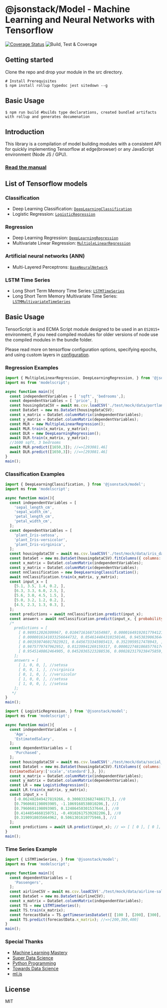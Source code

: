 # @jsonstack/Model - Machine Learning and Neural Networks with Tensorflow
[![Coverage Status](https://coveralls.io/repos/github/repetere/jsonstack-model/badge.svg?branch=master)](https://coveralls.io/github/repetere/jsonstack-model?branch=master) ![Build, Test & Coverage](https://github.com/repetere/jsonstack-model/workflows/Build,%20Test%20&%20Coverage/badge.svg)

## Getting started
Clone the repo and drop your module in the src directory.
```shell
# Install Prerequisites
$ npm install rollup typedoc jest sitedown --g
```

## Basic Usage
```shell
$ npm run build #builds type declarations, created bundled artifacts with rollup and generates documenation
```


## Introduction

This library is a compilation of model building modules with a consistent API for quickly implementing Tensorflow at edge(browser) or any JavaScript environment (Node JS / GPU).

### [Read the manual](https://repetere.github.io/jsonstack-model/manual/overview.html)

## List of Tensorflow models

### Classification

* Deep Learning Classification: [`DeepLearningClassification`](https://repetere.github.io/jsonstack-model/manual/usage.html#classification)
* Logistic Regression: [`LogisticRegression`](https://repetere.github.io/jsonstack-model/manual/usage.html#classification)


### Regression

* Deep Learning Regression: [`DeepLearningRegression`](https://repetere.github.io/jsonstack-model/manual/usage.html#regression)
* Multivariate Linear Regression: [`MultipleLinearRegression`](https://repetere.github.io/jsonstack-model/manual/usage.html#regression)

### Artificial neural networks (ANN)

* Multi-Layered Perceptrons: [`BaseNeuralNetwork`](https://repetere.github.io/jsonstack-model/manual/usage.html#neural-networks)

### LSTM Time Series

* Long Short Term Memory Time Series: [`LSTMTimeSeries`](https://repetere.github.io/jsonstack-model/manual/usage.html#timeseries)
* Long Short Term Memory Multivariate Time Series: [`LSTMMultivariateTimeSeries`](https://repetere.github.io/jsonstack-model/manual/usage.html#timeseries)

## Basic Usage

TensorScript is and ECMA Script module designed to be used in an `ES2015+` environment, if you need compiled modules for older versions of node use the compiled modules in the bundle folder.

Please read more on tensorflow configuration options, specifying epochs, and using custom layers in [configuration](https://repetere.github.io/jsonstack-model/manual/overview.html#configuration).

### Regression Examples

```javascript
import { MultipleLinearRegression, DeepLearningRegression, } from '@jsonstack/model';
import ms from 'modelscript';

async function main(){
  const independentVariables = [ 'sqft', 'bedrooms',];
  const dependentVariables = [ 'price', ];
  const housingdataCSV = await ms.csv.loadCSV('./test/mock/data/portland_housing_data.csv');
  const DataSet = new ms.DataSet(housingdataCSV);
  const x_matrix = DataSet.columnMatrix(independentVariables);
  const y_matrix = DataSet.columnMatrix(dependentVariables);
  const MLR = new MultipleLinearRegression();
  await MLR.train(x_matrix, y_matrix);
  const DLR = new DeepLearningRegression();
  await DLR.train(x_matrix, y_matrix);
  //1600 sqft, 3 bedrooms
  await MLR.predict([1650,3]); //=>[293081.46]
  await DLR.predict([1650,3]); //=>[293081.46]
}
main();
```

### Classification Examples

```javascript
import { DeepLearningClassification, } from '@jsonstack/model';
import ms from 'modelscript';

async function main(){
  const independentVariables = [
    'sepal_length_cm',
    'sepal_width_cm',
    'petal_length_cm',
    'petal_width_cm',
  ];
  const dependentVariables = [
    'plant_Iris-setosa',
    'plant_Iris-versicolor',
    'plant_Iris-virginica',
  ];
  const housingdataCSV = await ms.csv.loadCSV('./test/mock/data/iris_data.csv');
  const DataSet = new ms.DataSet(housingdataCSV).fitColumns({ columns: {plant:'onehot'}, });
  const x_matrix = DataSet.columnMatrix(independentVariables);
  const y_matrix = DataSet.columnMatrix(dependentVariables);
  const nnClassification = new DeepLearningClassification();
  await nnClassification.train(x_matrix, y_matrix);
  const input_x = [
    [5.1, 3.5, 1.4, 0.2, ],
    [6.3, 3.3, 6.0, 2.5, ],
    [5.6, 3.0, 4.5, 1.5, ],
    [5.0, 3.2, 1.2, 0.2, ],
    [4.5, 2.3, 1.3, 0.3, ],
  ];
  const predictions = await nnClassification.predict(input_x); 
  const answers = await nnClassification.predict(input_x, { probability:false, });
  /*
    predictions = [
      [ 0.989512026309967, 0.010471616871654987, 0.00001649192017794121, ],
      [ 0.0000016141033256644732, 0.054614484310150146, 0.9453839063644409, ],
      [ 0.001930746017023921, 0.6456733345985413, 0.3523959517478943, ],
      [ 0.9875779747962952, 0.01239941269159317, 0.00002274810685776174, ],
      [ 0.9545140862464905, 0.04520365223288536, 0.0002823179238475859, ],
    ];
    answers = [
      [ 1, 0, 0, ], //setosa
      [ 0, 0, 1, ], //virginica
      [ 0, 1, 0, ], //versicolor
      [ 1, 0, 0, ], //setosa
      [ 1, 0, 0, ], //setosa
    ];
   */
}
main();
```

```javascript
import { LogisticRegression, } from '@jsonstack/model';
import ms from 'modelscript';

async function main(){
  const independentVariables = [
    'Age',
    'EstimatedSalary',
  ];
  const dependentVariables = [
    'Purchased',
  ];
  const housingdataCSV = await ms.csv.loadCSV('./test/mock/data/social_network_ads.csv');
  const DataSet = new ms.DataSet(housingdataCSV).fitColumns({ columns: {Age:['scale','standard'],
  EstimatedSalary:['scale','standard'],}, });
  const x_matrix = DataSet.columnMatrix(independentVariables);
  const y_matrix = DataSet.columnMatrix(dependentVariables);
  const LR = new LogisticRegression();
  await LR.train(x_matrix, y_matrix);
  const input_x = [
    [-0.062482849427819266, 0.30083326827486173,], //0
    [0.7960601198093905, -1.1069168538010206,], //1
    [0.7960601198093905, 0.12486450301537644,], //0
    [0.4144854668150751, -0.49102617539282206,], //0
    [0.3190918035664962, 0.5061301610775946,], //1
  ];
  const predictions = await LR.predict(input_x); // => [ [ 0 ], [ 0 ], [ 1 ], [ 0 ], [ 1 ] ];
}
main();
```

### Time Series Example

```javascript
import { LSTMTimeSeries, } from '@jsonstack/model';
import ms from 'modelscript';

async function main(){
  const dependentVariables = [
    'Passengers',
  ];
  const airlineCSV = await ms.csv.loadCSV('./test/mock/data/airline-sales.csv');
  const DataSet = new ms.DataSet(airlineCSV);
  const x_matrix = DataSet.columnMatrix(independentVariables);
  const TS = new LSTMTimeSeries();
  await TS.train(x_matrix);
  const forecastData = TS.getTimeseriesDataSet([ [100 ], [200], [300], ])
  await TS.predict(forecastData.x_matrix); //=>[200,300,400]
}
main();
```

 ### Special Thanks
 - [Machine Learning Mastery](https://machinelearningmastery.com/)
 - [Super Data Science](https://www.superdatascience.com/)
 - [Python Programming](https://pythonprogramming.net/)
 - [Towards Data Science](https://towardsdatascience.com/)
 - [ml.js](https://github.com/mljs/ml)

License
----

MIT